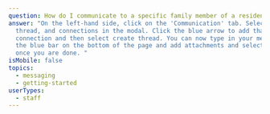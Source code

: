 ```yaml
---
question: How do I communicate to a specific family member of a resident?
answer: "On the left-hand side, click on the 'Communication' tab. Select create
  thread, and connections in the modal. Click the blue arrow to add that
  connection and then select create thread. You can now type in your message to
  the blue bar on the bottom of the page and add attachments and select send
  once you are done. "
isMobile: false
topics:
  - messaging
  - getting-started
userTypes:
  - staff
---
```

